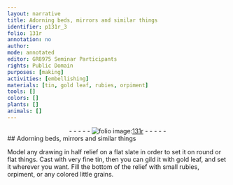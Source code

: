 ```yaml
---
layout: narrative
title: Adorning beds, mirrors and similar things
identifier: p131r_3
folio: 131r
annotation: no
author:
mode: annotated
editor: GR8975 Seminar Participants
rights: Public Domain
purposes: [making]
activities: [embellishing]
materials: [tin, gold leaf, rubies, orpiment]
tools: []
colors: []
plants: []
animals: []
---
```


 <div class="folio" align="center">- - - - - <a href="http://gallica.bnf.fr/ark:/12148/btv1b10500001g/f267.item.r=" target="_blank"><img src="https://cu-mkp.github.io/GR8975-edition/assets/photo-icon.png" alt="folio image: " style="display:inline-block; margin-bottom:-3px;"/>131r</a> - - - - - </div> 
## Adorning beds, mirrors and similar things

  <span class="activity"></span> 
 Model any drawing in half relief on a flat slate in order to set it on round or flat things. Cast with very fine <span class="material">tin</span>, then you can gild it with <span class="material">gold leaf</span>, and set it wherever you want. Fill the bottom of the relief with small <span class="material">rubies</span>, <span class="material">orpiment</span>, or any colored little grains.
 